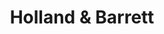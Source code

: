 ---
title: "Holland & Barrett"
url: /ellesmere-port/holland-and-barrett-kinsey-road/
shop: health food
---